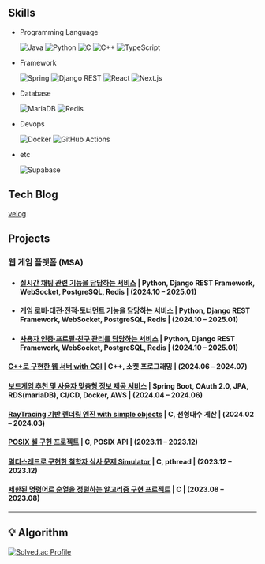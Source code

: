 ## Skills
- Programming Language

  ![Java](https://img.shields.io/badge/java-007396?style=flat&logo=java&logoColor=white)
  ![Python](https://img.shields.io/badge/Python-3776AB?style=flat&logo=python&logoColor=white)
  ![C](https://img.shields.io/badge/C-A8B9CC?style=flat&logo=c&logoColor=black)
  ![C++](https://img.shields.io/badge/C++-00599C?style=flat&logo=c%2B%2B&logoColor=white)
  ![TypeScript](https://img.shields.io/badge/TypeScript-3178C6?style=flat&logo=typescript&logoColor=white)

- Framework
  
  ![Spring](https://img.shields.io/badge/Spring-6DB33F?style=flat&logo=spring&logoColor=white)
  ![Django REST](https://img.shields.io/badge/Django%20REST-092E20?style=flat&logo=django&logoColor=white)
  ![React](https://img.shields.io/badge/React-20232A?style=flat&logo=react&logoColor=61DAFB)
  ![Next.js](https://img.shields.io/badge/Next.js-000000?style=flat&logo=nextdotjs&logoColor=white)

- Database

  ![MariaDB](https://img.shields.io/badge/MariaDB-003545?style=flat&logo=mariadb&logoColor=white)
  ![Redis](https://img.shields.io/badge/Redis-DC382D?style=flat&logo=redis&logoColor=white)

- Devops
  
  ![Docker](https://img.shields.io/badge/Docker-2496ED?style=flat&logo=docker&logoColor=white)
  ![GitHub Actions](https://img.shields.io/badge/GitHub%20Actions-2088FF?style=flat&logo=githubactions&logoColor=white)

- etc

  ![Supabase](https://img.shields.io/badge/Supabase-3ECF8E?style=flat&logo=supabase&logoColor=white)

## Tech Blog
[velog](https://velog.io/@tjdtna01/posts)


## Projects
### 웹 게임 플랫폼 (MSA)
- #### [실시간 채팅 관련 기능을 담당하는 서비스](https://github.com/supershy42/chat) | Python, Django REST Framework, WebSocket, PostgreSQL, Redis | (2024.10 – 2025.01)

- #### [게임 로비·대전·전적·토너먼트 기능을 담당하는 서비스](https://github.com/supershy42/game) | Python, Django REST Framework, WebSocket, PostgreSQL, Redis | (2024.10 – 2025.01)

- #### [사용자 인증·프로필·친구 관리를 담당하는 서비스](https://github.com/supershy42/user) | Python, Django REST Framework, WebSocket, PostgreSQL, Redis | (2024.10 – 2025.01)

#### [C++로 구현한 웹 서버 with CGI](https://github.com/SPARTA42CLUB/Webserver) | C++, 소켓 프로그래밍 | (2024.06 – 2024.07)

#### [보드게임 추천 및 사용자 맞춤형 정보 제공 서비스](https://github.com/BoardPick/BoardPick-server) | Spring Boot, OAuth 2.0, JPA, RDS(mariaDB), CI/CD, Docker, AWS | (2024.04 – 2024.06)

#### [RayTracing 기반 렌더링 엔진 with simple objects](https://github.com/seongmik-s-team/miniRT) | C, 선형대수 계산 | (2024.02 – 2024.03)

#### [POSIX 셸 구현 프로젝트](https://github.com/AhnJoonSung/mini-shell) | C, POSIX API | (2023.11 – 2023.12)

#### [멀티스레드로 구현한 철학자 식사 문제 Simulator](https://github.com/AhnJoonSung/philosophers) | C, pthread | (2023.12 – 2023.12)

#### [제한된 명령어로 순열을 정렬하는 알고리즘 구현 프로젝트](https://github.com/AhnJoonSung/PushSwap) | C | (2023.08 – 2023.08)


---

## 💡 Algorithm
[![Solved.ac Profile](http://mazassumnida.wtf/api/v2/generate_badge?boj=tjdtna01)](https://solved.ac/tjdtna01/)
